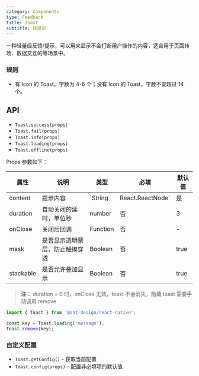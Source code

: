 ```yaml
---
category: Components
type: Feedback
title: Toast
subtitle: 轻提示
---
```


一种轻量级反馈/提示，可以用来显示不会打断用户操作的内容，适合用于页面转场、数据交互的等场景中。

### 规则
- 有 Icon 的 Toast，字数为 4-6 个；没有 Icon 的 Toast，字数不宜超过 14 个。

## API

- `Toast.success(props)`
- `Toast.fail(props)`
- `Toast.info(props)`
- `Toast.loading(props)`
- `Toast.offline(props)`

Props 参数如下：

|    属性    | 说明                           | 类型      | 必填 | 默认值 |
| --------  | ------------------------------ | -------- | --- | ------ |
| content   | 提示内容                        | `String | React.ReactNode`   | 是   |  -     |
| duration  | 自动关闭的延时，单位秒            | number   |  否  |  3       |
| onClose   | 关闭后回调                      | Function  |  否  | - |
| mask      | 是否显示透明蒙层，防止触摸穿透     | Boolean   |  否   |   true  |
| stackable | 是否允许叠加显示                 | Boolean  |  否   |   true  |

> **注：**  duration = 0 时，onClose 无效，toast 不会消失，隐藏 toast 需要手动调用 remove

```js
import { Toast } from '@ant-design/react-native';

const key = Toast.loading('message');
Toast.remove(key);
```

### 自定义配置

- `Toast.getConfig()` - 获取当前配置
- `Toast.config(props)` - 配置非必填项的默认值
